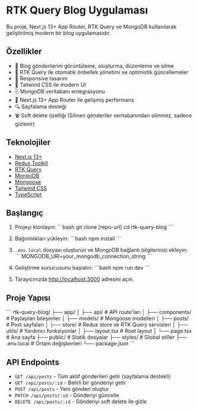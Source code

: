 # RTK Query Blog Uygulaması

Bu proje, Next.js 13+ App Router, RTK Query ve MongoDB kullanılarak geliştirilmiş modern bir blog uygulamasıdır.

## Özellikler

- 📝 Blog gönderilerini görüntüleme, oluşturma, düzenleme ve silme
- 🔄 RTK Query ile otomatik önbellek yönetimi ve optimistik güncellemeler
- 📱 Responsive tasarım
- 🎨 Tailwind CSS ile modern UI
- 🗄️ MongoDB veritabanı entegrasyonu
- 🚀 Next.js 13+ App Router ile gelişmiş performans
- 🔍 Sayfalama desteği
- 🗑️ Soft delete özelliği (Silinen gönderiler veritabanından silinmez, sadece gizlenir)

## Teknolojiler

- [Next.js 13+](https://nextjs.org/)
- [Redux Toolkit](https://redux-toolkit.js.org/)
- [RTK Query](https://redux-toolkit.js.org/rtk-query/overview)
- [MongoDB](https://www.mongodb.com/)
- [Mongoose](https://mongoosejs.com/)
- [Tailwind CSS](https://tailwindcss.com/)
- [TypeScript](https://www.typescriptlang.org/)

## Başlangıç

1. Projeyi klonlayın:
   \`\`\`bash
   git clone [repo-url]
   cd rtk-query-blog
   \`\`\`

2. Bağımlılıkları yükleyin:
   \`\`\`bash
   npm install
   \`\`\`

3. `.env.local` dosyası oluşturun ve MongoDB bağlantı bilgilerinizi ekleyin:
   \`\`\`
   MONGODB_URI=your_mongodb_connection_string
   \`\`\`

4. Geliştirme sunucusunu başlatın:
   \`\`\`bash
   npm run dev
   \`\`\`

5. Tarayıcınızda [http://localhost:3000](http://localhost:3000) adresini açın.

## Proje Yapısı

\`\`\`
rtk-query-blog/
├── app/
│ ├── api/ # API route'ları
│ ├── components/ # Paylaşılan bileşenler
│ ├── models/ # Mongoose modelleri
│ ├── posts/ # Post sayfaları
│ ├── store/ # Redux store ve RTK Query servisleri
│ ├── utils/ # Yardımcı fonksiyonlar
│ ├── layout.tsx # Root layout
│ └── page.tsx # Ana sayfa
├── public/ # Statik dosyalar
├── styles/ # Global stiller
├── .env.local # Ortam değişkenleri
└── package.json
\`\`\`

## API Endpoints

- `GET /api/posts` - Tüm aktif gönderileri getir (sayfalama destekli)
- `GET /api/posts/:id` - Belirli bir gönderiyi getir
- `POST /api/posts` - Yeni gönderi oluştur
- `PATCH /api/posts/:id` - Gönderiyi güncelle
- `DELETE /api/posts/:id` - Gönderiyi soft delete ile gizle
